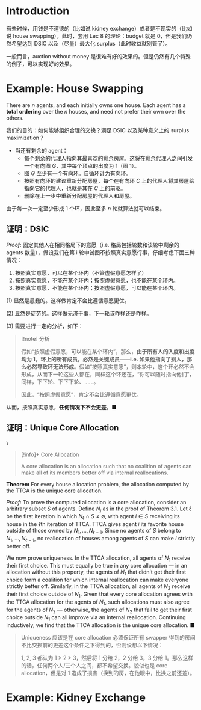 # Introduction

有些时候，用钱是不道德的（比如说 kidney exchange）或者是不现实的（比如说 house swapping）。此时，套用 Lec 8 的理论：budget 就是 0，但是我们仍然希望达到 DSIC 以及（尽量）最大化 surplus（此时收益就别管了）。

一般而言，auction without money 是很难有好的效果的。但是仍然有几个特殊的例子，可以实现好的效果。

# Example: House Swapping

There are $n$ agents, and each initially owns one house. Each agent has a **total ordering** over the $n$ houses, and need not prefer their own over the others.

我们的目的：如何能够组织合理的交换？满足 DSIC 以及某种意义上的 surplus maximization？

- 当还有剩余的 agent：
    - 每个剩余的代理人指向其最喜欢的剩余房屋。这将在剩余代理人之间引发一个有向图 $G$，其中每个顶点的出度为 $1$（图 1）。
    - 图 $G$ 至少有一个有向环。自循环计为有向环。
    - 按照有向环的建议重新分配房屋，每个在有向环 $C$ 上的代理人将其房屋给指向它的代理人，也就是其在 $C$ 上的前驱。
    - 删除在上一步中重新分配房屋的代理人和房屋。

由于每一次一定至少形成 1 个环，因此至多 $n$ 轮就算法就可以结束。

## 证明：DSIC

*Proof*: 固定其他人在相同格局下的意愿（i.e. 格局包括轮数和该轮中剩余的 agents 数量），假设我们在第 i 轮中试图不按照真实意愿行事，仔细考虑下面三种情况：

1. 按照真实意愿，可以在某个环内（不管虚假意愿怎样了）
2. 按照真实意愿，不能在某个环内；按照虚假意愿，也不能在某个环内。
3. 按照真实意愿，不能在某个环内；按照虚假意愿，可以能在某个环内。

(1) 显然是愚蠢的。这样做肯定不会比遵循意愿更优。

(2) 显然是徒劳的。这样做无济于事，下一轮该咋样还是咋样。

(3) 需要进行一定的分析，如下：

> [!note] 分析
> 
> 假如“按照虚假意愿，可以能在某个环内”，那么，**由于所有人的入度和出度均为 1，环上的所有成员，必然是关键成员——i.e. 如果他指向了别人，那么必然导致环无法形成**。假如“按照真实意愿”，则本轮中，这个环必然不会形成，从而下一轮这些人都在，同样这个环还在，“你可以随时指向他们”，同样，下下轮、下下下轮、……。
> 
> 因此，“按照虚假意愿”，肯定不会比遵循意愿更优。

从而，按照真实意愿，**任何情况下不会更差**。■

## 证明：Unique Core Allocation
\
> [!info]+ Core Allocation
> 
> A core allocation is an allocation such that no coalition of agents can make all of its members better off via internal reallocations.

**Theorem** For every house allocation problem, the allocation computed by the TTCA is the unique core allocation.

*Proof*: To prove the computed allocation is a core allocation, consider an arbitrary subset $S$ of agents. Define $N_j$ as in the proof of Theorem 3.1. Let $\ell$ be the first iteration in which $N_\ell \cap S \neq \emptyset$, with agent $i \in S$ receiving its house in the $\ell$th iteration of TTCA. TTCA gives agent $i$ its favorite house outside of those owned by $N_1, \ldots, N_{\ell-1}$. Since no agents of $S$ belong to $N_1, \ldots, N_{\ell-1}$, no reallocation of houses among agents of $S$ can make $i$ strictly better off.

We now prove uniqueness. In the TTCA allocation, all agents of $N_1$ receive their first choice. This must equally be true in any core allocation — in an allocation without this property, the agents of $N_1$ that didn’t get their first choice form a coalition for which internal reallocation can make everyone strictly better off. Similarly, in the TTCA allocation, all agents of $N_2$ receive their first choice outside of $N_1$. Given that every core allocation agrees with the TTCA allocation for the agents of $N_1$, such allocations must also agree for the agents of $N_2$ — otherwise, the agents of $N_2$ that fail to get their first choice outside $N_1$ can all improve via an internal reallocation. Continuing inductively, we find that the TTCA allocation is the unique core allocation. ■

> Uniqueness 应该是在 core allocation 必须保证所有 swapper 得到的房间不比交换前的更差这个条件之下得到的，否则设想以下情况：
> 
> 1, 2, 3 都认为 1 > 2 > 3，然后将 1 分给 2，2 分给 3，3 分给 1。那么这样的话，任何两个人/三个人之间，都不希望交换。貌似也是 core allocation，但是对 1 造成了损害（换到的房，在他眼中，比换之前还差）。

# Example: Kidney Exchange
